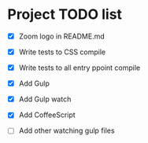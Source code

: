 # Project TODO list

- [x] Zoom logo in README.md
- [x] Write tests to CSS compile
- [x] Write tests to all entry ppoint compile
- [x] Add Gulp
- [x] Add Gulp watch
- [x] Add CoffeeScript
- [ ] Add other watching gulp files

